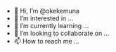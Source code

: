 - 👋 Hi, I’m @okekemuna
- 👀 I’m interested in ...
- 🌱 I’m currently learning ...
- 💞️ I’m looking to collaborate on ...
- 📫 How to reach me ...

<!---
okekemuna/okekemuna is a ✨ special ✨ repository because its `README.md` (this file) appears on your GitHub profile.
You can click the Preview link to take a look at your changes.
--->
